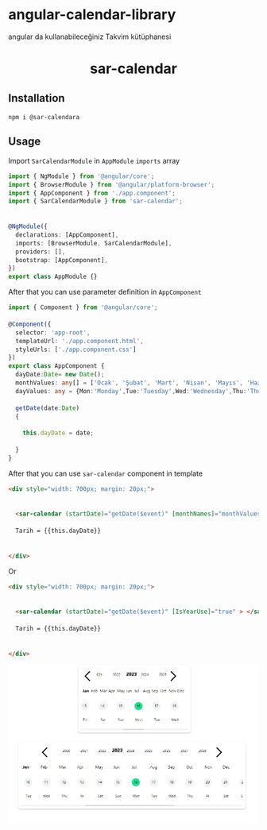 # angular-calendar-library
angular da kullanabileceğiniz Takvim kütüphanesi

<div align="center">

# sar-calendar
</div>

## Installation

```
npm i @sar-calendara
```

## Usage

Import `SarCalendarModule` in `AppModule` `imports` array
```typescript
import { NgModule } from '@angular/core';
import { BrowserModule } from '@angular/platform-browser';
import { AppComponent } from './app.component';
import { SarCalendarModule } from 'sar-calendar';


@NgModule({
  declarations: [AppComponent],
  imports: [BrowserModule, SarCalendarModule],
  providers: [],
  bootstrap: [AppComponent],
})
export class AppModule {}
```


After that you can use parameter definition in `AppComponent`  
```typescript
import { Component } from '@angular/core';

@Component({
  selector: 'app-root',
  templateUrl: './app.component.html',
  styleUrls: ['./app.component.css']
})
export class AppComponent {
  dayDate:Date= new Date();
  monthValues: any[] = ['Ocak', 'Şubat', 'Mart', 'Nisan', 'Mayıs', 'Haziran', 'Temmuz', 'Ağus','Eylül', 'Ekim', 'Kasım','Aralık'];
  dayValues: any = {Mon:'Monday',Tue:'Tuesday',Wed:'Wednesday',Thu:'Thursday',Fri:'Friday ',Sat:'Saturday',Sun:'Sunday'};

  getDate(date:Date)
  {
  
    this.dayDate = date;
  
  }
}

```

After that you can use `sar-calendar` component in template

```html
<div style="width: 700px; margin: 20px;">

  
  <sar-calendar (startDate)="getDate($event)" [monthNames]="monthValues" [daysNames]="dayValues"> </sar-calendar>

  Tarih = {{this.dayDate}}


</div>
```


Or

```html
<div style="width: 700px; margin: 20px;">

  
  <sar-calendar (startDate)="getDate($event)" [IsYearUse]="true" > </sar-calendar>

  Tarih = {{this.dayDate}}


</div>
```

![sar-calendar](https://raw.githubusercontent.com/abdullahsari92/angular-sar-calendar-use/main/src/assets/designer/sarCalendar.png)